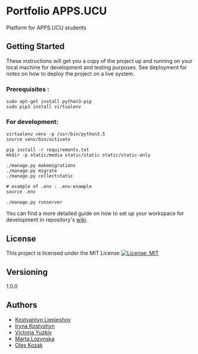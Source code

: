 # Portfolio APPS.UCU
Platform for APPS.UCU students

## Getting Started

These instructions will get you a copy of the project up and running on your local machine for development and testing purposes. See deployment for notes on how to deploy the project on a live system.
### Prerequisites :
```
sudo apt-get install python3-pip
sudo pip3 install virtualenv
```

### For development: 
```
virtualenv venv -p /usr/bin/python3.5
source venv/bin/activate

pip install -r requirements.txt
mkdir -p static/media static/static static/static-only

./manage.py makemigrations
./manage.py migrate
./manage.py collectstatic

# example of .env : .env-example
source .env

./manage.py runserver
```
You can find a more detailed guide on how to set up your workspace for development in repository's [wiki](https://github.com/ucuapps/Portfolio-APPS/wiki/Project-set-up-cheat-sheet).
## License
This project is licensed under the MIT License
[![License: MIT](https://img.shields.io/badge/License-MIT-yellow.svg)](https://github.com/ucuapps/Portfolio-APPS/blob/master/LICENSE)

## Versioning
1.0.0

## Authors

* [Kostyantyn Liepieshov](https://github.com/Inkognita)
* [Iryna Kostyshyn](https://github.com/irynakostyshyn)
* [Victoria Yuzkiv](https://github.com/victoria-yuzkiv)
* [Marta Lozynska](https://github.com/martalozynska)
* [Oles Kozak](https://github.com/famdrum)




